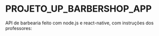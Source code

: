 # PROJETO_UP_BARBERSHOP_APP
API de barbearia feito com node.js e react-native, com instruções dos professores:
